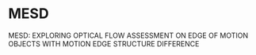 # MESD
MESD: EXPLORING OPTICAL FLOW ASSESSMENT ON EDGE OF MOTION OBJECTS WITH MOTION EDGE STRUCTURE DIFFERENCE
